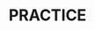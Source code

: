 ---
# Featured tags need to have either the `list` or `grid` layout (PRO only).
layout: grid

# The title of the tag's page.
title: PRACTICE

# The name of the tag, used in a post's front matter (e.g. tags: [<slug>]).
slug: practice

# (Optional) Write a short (~150 characters) description of this featured tag.
description: >
  실습

# (Optional) You can disable grouping posts by date.
# no_groups: true

# Exclude this example category from the sitemap.
# DON'T USE THIS SETTING IN YOUR CATEGORIES!
sitemap: false
---